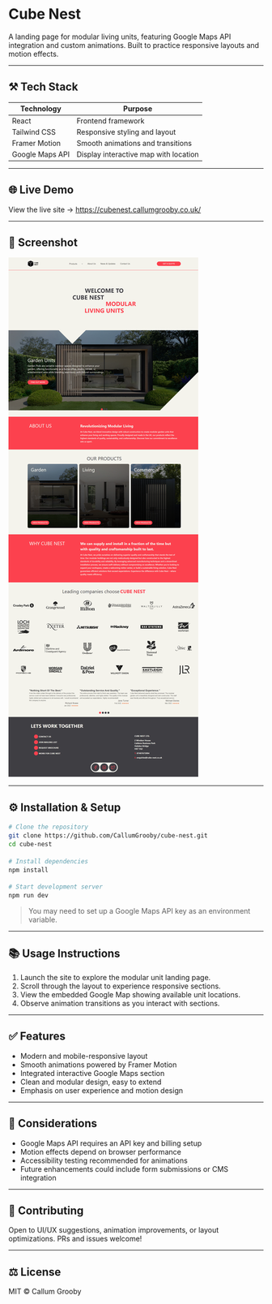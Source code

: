 # Cube Nest

A landing page for modular living units, featuring Google Maps API integration and custom animations. Built to practice responsive layouts and motion effects.

---

## ⚒ Tech Stack

| Technology      | Purpose                               |
| --------------- | ------------------------------------- |
| React           | Frontend framework                    |
| Tailwind CSS    | Responsive styling and layout         |
| Framer Motion   | Smooth animations and transitions     |
| Google Maps API | Display interactive map with location |

---

## 🌐 Live Demo

View the live site → https://cubenest.callumgrooby.co.uk/

---

## 📸 Screenshot

![Screenshot](./assets/screenshot.png)

---

## ⚙ Installation & Setup

```bash
# Clone the repository
git clone https://github.com/CallumGrooby/cube-nest.git
cd cube-nest

# Install dependencies
npm install

# Start development server
npm run dev
```

> You may need to set up a Google Maps API key as an environment variable.

---

## 📚 Usage Instructions

1. Launch the site to explore the modular unit landing page.
2. Scroll through the layout to experience responsive sections.
3. View the embedded Google Map showing available unit locations.
4. Observe animation transitions as you interact with sections.

---

## ✅ Features

- Modern and mobile-responsive layout
- Smooth animations powered by Framer Motion
- Integrated interactive Google Maps section
- Clean and modular design, easy to extend
- Emphasis on user experience and motion design

---

## 🧠 Considerations

- Google Maps API requires an API key and billing setup
- Motion effects depend on browser performance
- Accessibility testing recommended for animations
- Future enhancements could include form submissions or CMS integration

---

## 🤝 Contributing

Open to UI/UX suggestions, animation improvements, or layout optimizations. PRs and issues welcome!

---

## ⚖ License

MIT © Callum Grooby


